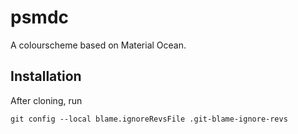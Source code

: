 # psmdc

A colourscheme based on Material Ocean.

## Installation
After cloning, run

```shell
git config --local blame.ignoreRevsFile .git-blame-ignore-revs
```
